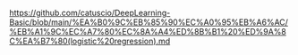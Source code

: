 https://github.com/catuscio/DeepLearning-Basic/blob/main/%EA%B0%9C%EB%85%90%EC%A0%95%EB%A6%AC/%EB%A1%9C%EC%A7%80%EC%8A%A4%ED%8B%B1%20%ED%9A%8C%EA%B7%80(logistic%20regression).md
